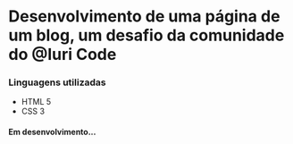 # Desenvolvimento de uma página de um blog, um desafio da comunidade do @Iuri Code

### Linguagens utilizadas 
- HTML 5
- CSS 3

#### Em desenvolvimento...
